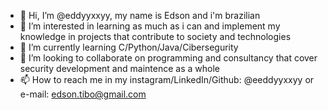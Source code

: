 - 👋 Hi, I’m @eddyyxxyy, my name is Edson and i'm brazilian
- 👀 I’m interested in learning as much as i can and implement my knowledge in projects that contribute to society and technologies
- 🌱 I’m currently learning C/Python/Java/Cibersegurity
- 💞️ I’m looking to collaborate on programming and consultancy that cover security development and maintence as a whole
- 📫 How to reach me in my instagram/LinkedIn/Github: @eeddyyxxyy or e-mail: edson.tibo@gmail.com
